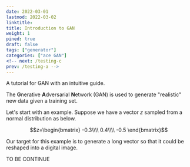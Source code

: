 ```yaml
---
date: 2022-03-01
lastmod: 2022-03-02
linktitle: 
title: Introduction to GAN
weight: 1
pined: true
draft: false
tags: ["generator"]
categories: ["ace GAN"]
<!-- next: /testing-c
prev: /testing-a -->
---
```


A tutorial for GAN with an intuitive guide.

<!--more-->

The **G**nerative **A**dversarial **N**etwork (GAN) is used to generate "realistic" new data given a training set. 

Let's start with an example. Suppose we have a vector $z$ sampled from a normal distribution as below. 

$$z=\begin{bmatrix}
-0.3\\\\
0.4\\\\
-0.5
\end{bmatrix}$$

Our target for this example is to generate a long vector so that it could be reshaped into a digital image. 

TO BE CONTINUE